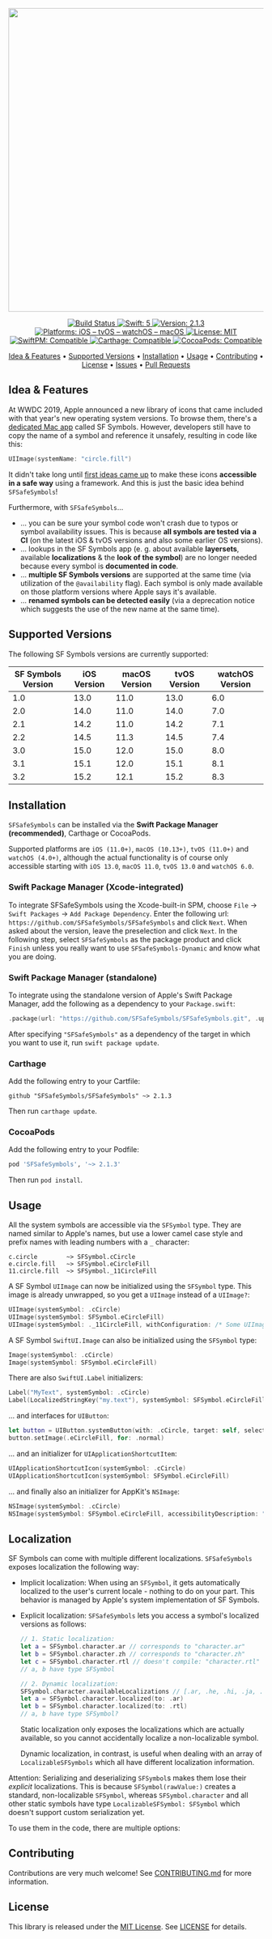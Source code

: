 <p align="center">
    <img src="https://raw.githubusercontent.com/SFSafeSymbols/SFSafeSymbols/stable/Logo.png" width=600>
</p>

<p align="center">
	<a href="https://app.bitrise.io/app/f9e56287b4a18852#/builds">
		<img src="https://app.bitrise.io/app/f9e56287b4a18852/status.svg?token=PwV0AjHnLm32ht_GGzff3w&branch=stable" alt="Build Status">
	</a>
    <a href="#">
        <img src="https://img.shields.io/badge/swift-5-FFAC45.svg" alt="Swift: 5">
    </a>
    <a href="https://github.com/SFSafeSymbols/SFSafeSymbols/releases">
    <img src="https://img.shields.io/badge/version-2.1.3-blue.svg"
    alt="Version: 2.1.3">
    </a>
    <a href="#">
    <img src="https://img.shields.io/badge/Platforms-iOS%20|%20tvOS%20|%20watchOS%20|%20macOS-FF69B4.svg"
        alt="Platforms: iOS – tvOS – watchOS – macOS">
    </a>
    <a href="https://github.com/SFSafeSymbols/SFSafeSymbols/blob/stable/LICENSE.md">
        <img src="https://img.shields.io/badge/license-MIT-lightgrey.svg" alt="License: MIT">
    </a>
    <br />
    <a href="https://github.com/apple/swift-package-manager">
        <img src="https://img.shields.io/badge/SwiftPM-compatible-brightgreen.svg" alt="SwiftPM: Compatible">
    </a>
    <a href="https://github.com/Carthage/Carthage">
        <img src="https://img.shields.io/badge/Carthage-compatible-4BC51D.svg?style=flat" alt="Carthage: Compatible">
    </a>
    <a href="https://cocoapods.org/pods/SFSafeSymbols">
    <img src="https://img.shields.io/badge/CocoaPods-compatible-4BC51D.svg?style=flat" alt="CocoaPods: Compatible">
    </a>
</p>

<p align="center">
    <a href="#idea--features">Idea & Features</a>
  • <a href="#supported-versions">Supported Versions</a>
  • <a href="#installation">Installation</a>
  • <a href="#usage">Usage</a>
  • <a href="#contributing">Contributing</a>
  • <a href="#license">License</a>
  • <a href="https://github.com/SFSafeSymbols/SFSafeSymbols/issues">Issues</a>
  • <a href="https://github.com/SFSafeSymbols/SFSafeSymbols/pulls">Pull Requests</a>
</p>

## Idea & Features

At WWDC 2019, Apple announced a new library of icons that came included with that year's new operating system versions. To browse them, there's a [dedicated Mac app](https://developer.apple.com/design/human-interface-guidelines/sf-symbols/overview/) called SF Symbols. However, developers still have to copy the name of a symbol and reference it unsafely, resulting in code like this:

```swift
UIImage(systemName: "circle.fill")
```

It didn't take long until [first ideas came up](https://twitter.com/simjp/status/1135642837322588161?s=12) to make these icons **accessible in a safe way** using a framework. And this is just the basic idea behind `SFSafeSymbols`!

Furthermore, with `SFSafeSymbols`...

- ... you can be sure your symbol code won't crash due to typos or symbol availability issues. This is because **all symbols are tested via a CI** (on the latest iOS & tvOS versions and also some earlier OS versions).
- ... lookups in the SF Symbols app (e. g. about available **layersets**, available **localizations** & the **look of the symbol**) are no longer needed because every symbol is **documented in code**.
- ... **multiple SF Symbols versions** are supported at the same time (via utilization of the `@availability` flag). Each symbol is only made available on those platform versions where Apple says it's available.
- ... **renamed symbols can be detected easily** (via a deprecation notice which suggests the use of the new name at the same time).

## Supported Versions

The following SF Symbols versions are currently supported:

| SF Symbols Version | iOS Version | macOS Version | tvOS Version | watchOS Version |
| ------------------ | ----------- | ------------- | ------------ | --------------- |
| 1.0 | 13.0 | 11.0 | 13.0 | 6.0 |
| 2.0 | 14.0 | 11.0 | 14.0 | 7.0 |
| 2.1 | 14.2 | 11.0 | 14.2 | 7.1 |
| 2.2 | 14.5 | 11.3 | 14.5 | 7.4 |
| 3.0 | 15.0 | 12.0 | 15.0 | 8.0 |
| 3.1 | 15.1 | 12.0 | 15.1 | 8.1 |
| 3.2 | 15.2 | 12.1 | 15.2 | 8.3 |

## Installation

`SFSafeSymbols` can be installed via the **Swift Package Manager (recommended)**, Carthage or CocoaPods.

Supported platforms are `iOS (11.0+)`, `macOS (10.13+)`, `tvOS (11.0+)` and `watchOS (4.0+)`, although the actual functionality is of course only accessible starting with `iOS 13.0`, `macOS 11.0`, `tvOS 13.0` and `watchOS 6.0`.

### Swift Package Manager (Xcode-integrated)

To integrate SFSafeSymbols using the Xcode-built-in SPM, choose `File` → `Swift Packages` → `Add Package Dependency`. Enter the following url: `https://github.com/SFSafeSymbols/SFSafeSymbols` and click `Next`. When asked about the version, leave the preselection and click `Next`. In the following step, select `SFSafeSymbols` as the package product and click `Finish` unless you really want to use `SFSafeSymbols-Dynamic` and know what you are doing.

### Swift Package Manager (standalone)

To integrate using the standalone version of Apple's Swift Package Manager, add the following as a dependency to your `Package.swift`:

```swift
.package(url: "https://github.com/SFSafeSymbols/SFSafeSymbols.git", .upToNextMajor(from: "2.1.3"))
```

After specifying `"SFSafeSymbols"` as a dependency of the target in which you want to use it, run `swift package update`.

### Carthage

Add the following entry to your Cartfile:

```
github "SFSafeSymbols/SFSafeSymbols" ~> 2.1.3
```

Then run `carthage update`.

### CocoaPods

Add the following entry to your Podfile:

```rb
pod 'SFSafeSymbols', '~> 2.1.3'
```

Then run `pod install`.

## Usage

All the system symbols are accessible via the `SFSymbol` type. They are named similar to Apple's names, but use a lower camel case style and prefix names with leading numbers with a `_` character:

```
c.circle        ~> SFSymbol.cCircle
e.circle.fill   ~> SFSymbol.eCircleFill
11.circle.fill  ~> SFSymbol._11CircleFill
```

A SF Symbol `UIImage` can now be initialized using the `SFSymbol` type. This image is already unwrapped, so you get a `UIImage` instead of a `UIImage?`:

```swift
UIImage(systemSymbol: .cCircle)
UIImage(systemSymbol: SFSymbol.eCircleFill)
UIImage(systemSymbol: ._11CircleFill, withConfiguration: /* Some UIImage.Configuration */)
```

A SF Symbol `SwiftUI.Image` can also be initialized using the `SFSymbol` type:

```swift
Image(systemSymbol: .cCircle)
Image(systemSymbol: SFSymbol.eCircleFill)
```

There are also `SwiftUI.Label` initializers:

```swift
Label("MyText", systemSymbol: .cCircle)
Label(LocalizedStringKey("my.text"), systemSymbol: SFSymbol.eCircleFill)
```

... and interfaces for `UIButton`:

```swift
let button = UIButton.systemButton(with: .cCircle, target: self, selector: #selector(testMethod))
button.setImage(.eCircleFill, for: .normal)
```

... and an initializer for `UIApplicationShortcutItem`:

```swift
UIApplicationShortcutIcon(systemSymbol: .cCircle)
UIApplicationShortcutIcon(systemSymbol: SFSymbol.eCircleFill)
```

... and finally also an initializer for AppKit's `NSImage`:

```swift
NSImage(systemSymbol: .cCircle)
NSImage(systemSymbol: SFSymbol.eCircleFill, accessibilityDescription: "some.description")
```

## Localization

SF Symbols can come with multiple different localizations. `SFSafeSymbols` exposes localization the following way:

- Implicit localization: When using an `SFSymbol`, it gets automatically localized to the user's current locale - nothing to do on your part. This behavior is managed by Apple's system implementation of SF Symbols.

- Explicit localization: `SFSafeSymbols` lets you access a symbol's localized versions as follows:

  ```swift
  // 1. Static localization:
  let a = SFSymbol.character.ar // corresponds to "character.ar"
  let b = SFSymbol.character.zh // corresponds to "character.zh"
  let c = SFSymbol.character.rtl // doesn't compile: "character.rtl" doesn't exist
  // a, b have type SFSymbol
  
  // 2. Dynamic localization:
  SFSymbol.character.availableLocalizations // [.ar, .he, .hi, .ja, .ko, .th, .zh, .zhTraditional]
  let a = SFSymbol.character.localized(to: .ar)
  let b = SFSymbol.character.localized(to: .rtl)
  // a, b have type SFSymbol?
  ```

  Static localization only exposes the localizations which are actually available, so you cannot accidentally localize a non-localizable symbol.

  Dynamic localization, in contrast, is useful when dealing with an array of `LocalizableSFSymbols` which all have different localization information.

Attention: Serializing and deserializing `SFSymbol`s makes them lose their _explicit_ localizations. This is because `SFSymbol(rawValue:)` creates a standard, non-localizable `SFSymbol`, whereas `SFSymbol.character` and all other static symbols have type `LocalizableSFSymbol: SFSymbol` which doesn't support custom serialization yet.



To use them in the code, there are multiple options:

## Contributing

Contributions are very much welcome! See [CONTRIBUTING.md](https://github.com/SFSafeSymbols/SFSafeSymbols/blob/stable/CONTRIBUTING.md) for more information.

## License

This library is released under the [MIT License](http://opensource.org/licenses/MIT). See [LICENSE](https://github.com/SFSafeSymbols/SFSafeSymbols/blob/stable/LICENSE) for details.
